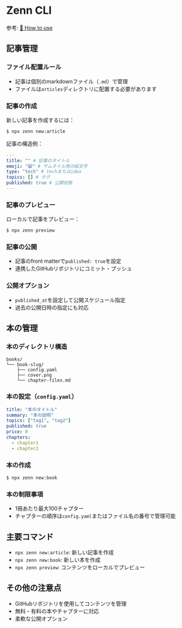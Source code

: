 # Zenn CLI

参考: [📘 How to use](https://zenn.dev/zenn/articles/zenn-cli-guide)

## 記事管理

### ファイル配置ルール
- 記事は個別のmarkdownファイル（`.md`）で管理
- ファイルは`articles`ディレクトリに配置する必要があります

### 記事の作成
新しい記事を作成するには：
```bash
$ npx zenn new:article
```

記事の構造例：
```yaml
---
title: "" # 記事のタイトル
emoji: "😸" # サムネイル用の絵文字
type: "tech" # techまたはidea
topics: [] # タグ
published: true # 公開状態
---
```

### 記事のプレビュー
ローカルで記事をプレビュー：
```bash
$ npx zenn preview
```

### 記事の公開
- 記事のfront matterで`published: true`を設定
- 連携したGitHubリポジトリにコミット・プッシュ

### 公開オプション
- `published_at`を設定して公開スケジュール指定
- 過去の公開日時の指定にも対応

## 本の管理

### 本のディレクトリ構造
```
books/
└── book-slug/
    ├── config.yaml
    ├── cover.png
    └── chapter-files.md
```

### 本の設定（`config.yaml`）
```yaml
title: "本のタイトル"
summary: "本の説明"
topics: ["tag1", "tag2"]
published: true
price: 0
chapters:
  - chapter1
  - chapter2
```

### 本の作成
```bash
$ npx zenn new:book
```

### 本の制限事項
- 1冊あたり最大100チャプター
- チャプターの順序は`config.yaml`またはファイル名の番号で管理可能

## 主要コマンド
- `npx zenn new:article`: 新しい記事を作成
- `npx zenn new:book`: 新しい本を作成
- `npx zenn preview`: コンテンツをローカルでプレビュー

## その他の注意点
- GitHubリポジトリを使用してコンテンツを管理
- 無料・有料の本やチャプターに対応
- 柔軟な公開オプション
